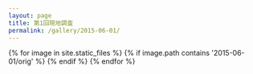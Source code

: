 ```yaml
---
layout: page
title: 第1回現地調査
permalink: /gallery/2015-06-01/
---
```


<section id="photos">
{% for image in site.static_files %}
{% if image.path contains '2015-06-01/orig' %}
<a href="{{ image.path }}"><amp-img src="{{ image.path | replace : "orig", "thumb" }}" layout="responsive" width="4" height="3"></amp-img></a>
{% endif %}
{% endfor %}
</section>
